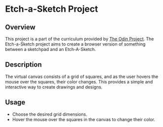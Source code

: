 # Etch-a-Sketch Project

## Overview
This project is a part of the curriculum provided by [The Odin Project](https://www.theodinproject.com/). The Etch-a-Sketch project aims to create a browser version of something between a sketchpad and an Etch-A-Sketch.

## Description
The virtual canvas consists of a grid of squares, and as the user hovers the mouse over the squares, their color changes. This provides a simple and interactive way to create drawings and designs.

## Usage
- Choose the desired grid dimensions. 
- Hover the mouse over the squares in the canvas to change their color.

